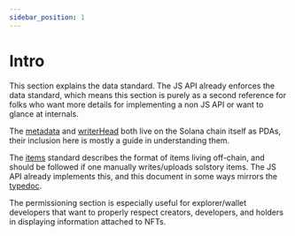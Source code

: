 ```yaml
---
sidebar_position: 1
---
```


# Intro

This section explains the data standard. The JS API already enforces the data
standard, which means this section is purely as a second reference for folks
who want more details for implementing a non JS API or want to glance at internals.

The [metadata](metadata.md) and
[writerHead](writerhead.md) both live on the Solana chain itself as PDAs,
their inclusion here is mostly a guide in understanding them.

The [items](items.md) standard describes the format of items living off-chain,
and should be followed if one manually writes/uploads solstory items. The JS
API already implements this, and this document in some ways mirrors the
[typedoc](https://solstoryorg.github.io/solstory/modules/SolstoryAPI__start_here_.html).

The permissioning section is especially useful for explorer/wallet developers that
want to properly respect creators, developers, and holders in displaying information
attached to NFTs.



